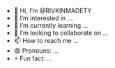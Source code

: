 - 👋 Hi, I’m @RIVKINMADETY
- 👀 I’m interested in ...
- 🌱 I’m currently learning ...
- 💞️ I’m looking to collaborate on ...
- 📫 How to reach me ...
- 😄 Pronouns: ...
- ⚡ Fun fact: ...

<!---
RIVKINMADETY/RIVKINMADETY is a ✨ special ✨ repository because its `README.md` (this file) appears on your GitHub profile.
You can click the Preview link to take a look at your changes.
--->

